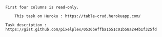    First four columns is read-only.
			
		This task on Heroku : https://table-crud.herokuapp.com/
				
    Task description : https://gist.github.com/pixelplex/0536beffba1551c01b58a244b1f325fd